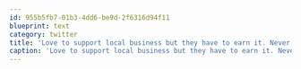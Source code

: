 ```yaml
---
id: 955b5fb7-01b3-4dd6-be9d-2f6316d94f11
blueprint: text
category: twitter
title: 'Love to support local business but they have to earn it. Never support mediocrity'
caption: 'Love to support local business but they have to earn it. Never support mediocrity'
---
```

